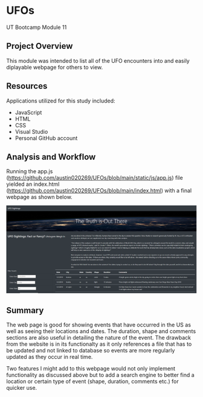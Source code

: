 # UFOs
UT Bootcamp Module 11 

## Project Overview
This module was intended to list all of the UFO encounters into and easily diplayable webpage for others to view.

## Resources
Applications utilized for this study included:
- JavaScript
- HTML
- CSS
- Visual Studio
- Personal GitHub account

## Analysis and Workflow
Running the app.js (https://github.com/austin020269/UFOs/blob/main/static/js/app.js) file yielded an index.html (https://github.com/austin020269/UFOs/blob/main/index.html) with a final webpage as shown below.

![alt text](https://github.com/austin020269/UFOs/blob/main/UFO_sightings_WP.PNG)

## Summary

The web page is good for showing events that have occurred in the US as well as seeing their locations and dates. The duration, shape and comments sections are also useful in detailing the nature of the event.  The drawback from the website is in its functionalty as it only references a file that has to be updated and not linked to database so events are more regularly updated as they occur in real time.

Two features I might add to this webpage would not only implement functionality as discussed above but to add a search engine to better find a location or certain type of event (shape, duration, comments etc.) for quicker use.


